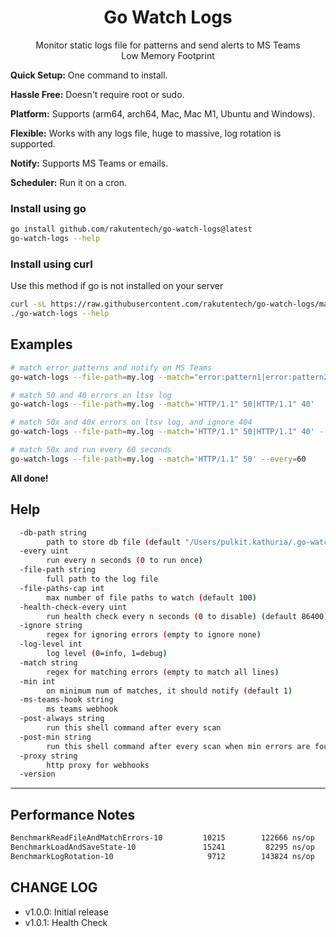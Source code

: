 <h1 align="center">
  Go Watch Logs
</h1>
<p align="center">
  Monitor static logs file for patterns and send alerts to MS Teams<br>
  Low Memory Footprint<br>
</p>

**Quick Setup:** One command to install.

**Hassle Free:** Doesn't require root or sudo.

**Platform:** Supports (arm64, arch64, Mac, Mac M1, Ubuntu and Windows).

**Flexible:** Works with any logs file, huge to massive, log rotation is supported.

**Notify:** Supports MS Teams or emails.

**Scheduler:** Run it on a cron.

### Install using go

```bash
go install github.com/rakutentech/go-watch-logs@latest
go-watch-logs --help
```

### Install using curl

Use this method if go is not installed on your server

```bash
curl -sL https://raw.githubusercontent.com/rakutentech/go-watch-logs/master/install.sh | sh
./go-watch-logs --help
```

## Examples

```sh
# match error patterns and notify on MS Teams
go-watch-logs --file-path=my.log --match="error:pattern1|error:pattern2" --ms-teams-hook="https://outlook.office.com/webhook/xxxxx"

# match 50 and 40 errors on ltsv log
go-watch-logs --file-path=my.log --match='HTTP/1.1" 50|HTTP/1.1" 40'

# match 50x and 40x errors on ltsv log, and ignore 404
go-watch-logs --file-path=my.log --match='HTTP/1.1" 50|HTTP/1.1" 40' --ignore='HTTP/1.1" 404'

# match 50x and run every 60 seconds
go-watch-logs --file-path=my.log --match='HTTP/1.1" 50' --every=60
```


**All done!**

## Help

```sh
  -db-path string
    	path to store db file (default "/Users/pulkit.kathuria/.go-watch-logs.db")
  -every uint
    	run every n seconds (0 to run once)
  -file-path string
    	full path to the log file
  -file-paths-cap int
    	max number of file paths to watch (default 100)
  -health-check-every uint
    	run health check every n seconds (0 to disable) (default 86400)
  -ignore string
    	regex for ignoring errors (empty to ignore none)
  -log-level int
    	log level (0=info, 1=debug)
  -match string
    	regex for matching errors (empty to match all lines)
  -min int
    	on minimum num of matches, it should notify (default 1)
  -ms-teams-hook string
    	ms teams webhook
  -post-always string
    	run this shell command after every scan
  -post-min string
    	run this shell command after every scan when min errors are found
  -proxy string
    	http proxy for webhooks
  -version
```


----

## Performance Notes

```sh
BenchmarkReadFileAndMatchErrors-10    	   10215	    122666 ns/op	    8684 B/op	      53 allocs/op
BenchmarkLoadAndSaveState-10          	   15241	     82295 ns/op	   10562 B/op	      38 allocs/op
BenchmarkLogRotation-10               	    9712	    143824 ns/op	    9707 B/op	      74 allocs/op
```


## CHANGE LOG

- v1.0.0: Initial release
- v1.0.1: Health Check

